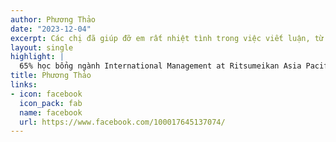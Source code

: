 ```yaml
---
author: Phương Thảo
date: "2023-12-04"
excerpt: Các chị đã giúp đỡ em rất nhiệt tình trong việc viết luận, từ bước lên ý tưởng, triển khai ý hợp lý đến việc trau chuốt câu từ để phù hợp với tiêu chí của trường và cũng phần nào thể hiện được màu sắc cá nhân của riêng em. Em rất cảm ơn các chị đã dành thời gian để đưa ra những lời góp ý hữu ích, mang tính chất xây dựng để đưa bài luận của em lên một tầm cao hơn ạ ^^.
layout: single
highlight: |
  65% học bổng ngành International Management at Ritsumeikan Asia Pacific University
title: Phương Thảo
links:
- icon: facebook
  icon_pack: fab
  name: facebook
  url: https://www.facebook.com/100017645137074/
---
```

